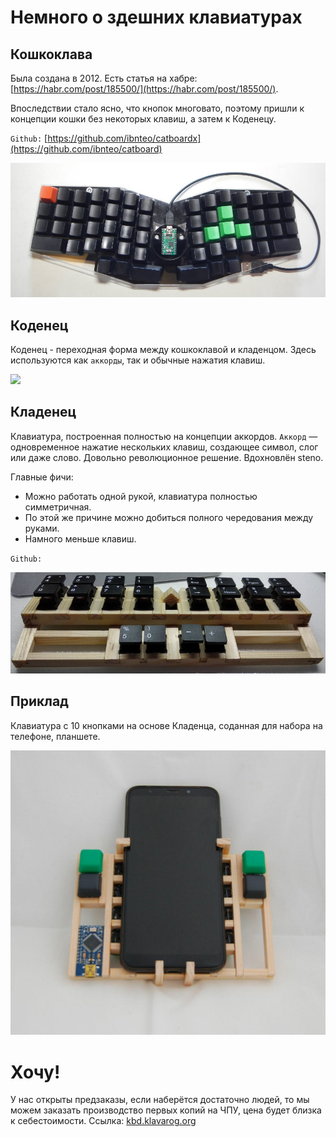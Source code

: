 # Немного о здешних клавиатурах

## Кошкоклава

Была создана в 2012. Есть статья на хабре: [https://habr.com/post/185500/](https://habr.com/post/185500/).

Впоследствии стало ясно, что кнопок многовато, поэтому пришли к концепции кошки без некоторых клавиш, а затем к Коденецу.

`Github:` [https://github.com/ibnteo/catboardx](https://github.com/ibnteo/catboard)

![](img/catboard.jpg)

## Коденец

Коденец - переходная форма между кошкоклавой и кладенцом. Здесь используются как `аккорды`, так и обычные нажатия клавиш.

![](img/codenets.jgp)

## Кладенец

Клавиатура, построенная полностью на концепции аккордов. `Аккорд` — одновременное нажатие нескольких клавиш, создающее символ, слог или даже слово. Довольно революционное решение. Вдохновлён steno.

Главные фичи:
* Можно работать одной рукой, клавиатура полностью симметричная.
* По этой же причине можно добиться полного чередования между руками.
* Намного меньше клавиш.

`Github:` [](https://github.com/ibnteo/kladenets)

![](img/kladenets.jpg)

## Приклад

Клавиатура с 10 кнопками на основе Кладенца, соданная для набора на телефоне, планшете.

![](img/priklad.jpg)

# Хочу!

У нас открыты предзаказы, если наберётся достаточно людей, то мы можем заказать производство первых копий на ЧПУ, цена будет близка к себестоимости. Ссылка: [kbd.klavarog.org](kbd.klavarog.org)